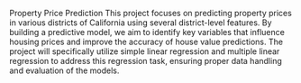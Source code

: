 Property Price Prediction
This project focuses on predicting property prices in various districts of California using
several district-level features. By building a predictive model, we aim to identify key variables
that influence housing prices and improve the accuracy of house value predictions. The
project will specifically utilize simple linear regression and multiple linear regression to
address this regression task, ensuring proper data handling and evaluation of the models.
